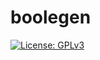 # boolegen
[![License: GPLv3](https://img.shields.io/badge/License-GPLv3-blue.svg)](https://opensource.org/licenses/gpl-3.0.html)